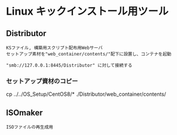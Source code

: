 # Linux キックインストール用ツール

## Distributor
    KSファイル, 構築用スクリプト配布用Webサーバ
    セットアップ素材を"web_container/contents/"配下に設置し、コンテナを起動
    
    "smb://127.0.0.1:8445/Distributor" に対して接続する

### セットアップ資材のコピー
cp ../../OS_Setup/CentOS8/* ./Distributor/web_container/contents/

## ISOmaker
    ISOファイルの再生成用